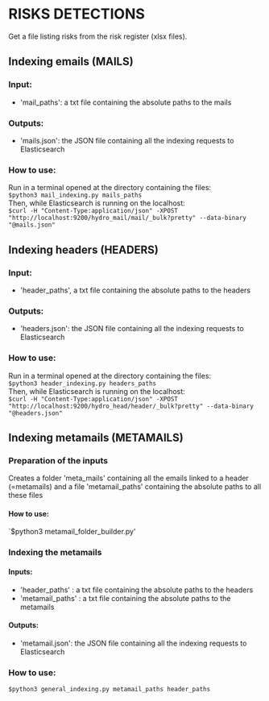 # RISKS DETECTIONS
Get a file listing risks from the risk register (xlsx files). 

## Indexing emails (MAILS)
### Input:
* 'mail_paths': a txt file containing the absolute paths to the mails
### Outputs:
* 'mails.json': the JSON file containing all the indexing requests to Elasticsearch
### How to use:
Run in a terminal opened at the directory containing the files:                      
`$python3 mail_indexing.py mails_paths`                         
Then, while Elasticsearch is running on the localhost:                        
`$curl -H "Content-Type:application/json" -XPOST "http://localhost:9200/hydro_mail/mail/_bulk?pretty" --data-binary "@mails.json"`                           

## Indexing headers (HEADERS) 
### Input:
* 'header_paths', a txt file containing the absolute paths to the headers
### Outputs:
* 'headers.json': the JSON file containing all the indexing requests to Elasticsearch
### How to use:
Run in a terminal opened at the directory containing the files:                              
`$python3 header_indexing.py headers_paths`                                  
Then, while Elasticsearch is running on the localhost:                                
`$curl -H "Content-Type:application/json" -XPOST "http://localhost:9200/hydro_head/header/_bulk?pretty" --data-binary "@headers.json"`                 

## Indexing metamails (METAMAILS)
### Preparation of the inputs 
Creates a folder 'meta_mails' containing all the emails linked to a header (=metamails) and a file 'metamail_paths' containing the absolute paths to all these files
#### How to use:
`$python3 metamail_folder_builder.py'                 
### Indexing the metamails
#### Inputs:  
* 'header_paths' : a txt file containing the absolute paths to the headers
* 'metamail_paths' : a txt file containing the absolute paths to the metamails
#### Outputs:
* 'metamail.json': the JSON file containing all the indexing requests to Elasticsearch
### How to use:
`$python3 general_indexing.py metamail_paths header_paths`

